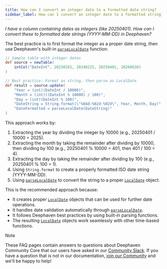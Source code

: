 ```yaml
---
title: How can I convert an integer date to a formatted date string?
sidebar_label: How can I convert an integer date to a formatted string?
---
```


_I have a column containing dates as integers (like 20250401). How can I convert these to formatted date strings (YYYY-MM-DD) in Deephaven?_

The best practice is to first format the integer as a proper date string, then use Deephaven's built-in [`parseLocalDate`](https://docs.deephaven.io/core/javadoc/io/deephaven/time/DateTimeUtils.html#parseLocalDate(java.lang.String)) function:

```groovy order=source,result
// Sample table with integer dates
def source = newTable(
    intCol("DateInt", 20230101, 20240215, 20250401, 20260630)
)

// Best practice: Format as string, then parse as LocalDate
def result = source.update(
    "Year = (int)(DateInt / 10000)",
    "Month = (int)((DateInt % 10000) / 100)",
    "Day = (int)(DateInt % 100)",
    "DateString = String.format(\"%04d-%02d-%02d\", Year, Month, Day)",
    "DateFormatted = parseLocalDate(DateString)"
)
```

This approach works by:

1. Extracting the year by dividing the integer by 10000 (e.g., 20250401 / 10000 = 2025).
2. Extracting the month by taking the remainder after dividing by 10000, then dividing by 100 (e.g., 20250401 % 10000 = 401, then 401 / 100 = 4).
3. Extracting the day by taking the remainder after dividing by 100 (e.g., 20250401 % 100 = 1).
4. Using `String.format` to create a properly formatted ISO date string (YYYY-MM-DD).
5. Using [`parseLocalDate`](https://docs.deephaven.io/core/javadoc/io/deephaven/time/DateTimeUtils.html#parseLocalDate(java.lang.String)) to convert the string to a proper [`LocalDate`](https://docs.oracle.com/en/java/javase/17/docs//api/java.base/java/time/LocalDate.html) object.

This is the recommended approach because:

- It creates proper [`LocalDate`](https://docs.oracle.com/en/java/javase/17/docs//api/java.base/java/time/LocalDate.html) objects that can be used for further date operations.
- It handles date validation automatically through [`parseLocalDate`](https://docs.deephaven.io/core/javadoc/io/deephaven/time/DateTimeUtils.html#parseLocalDate(java.lang.String)).
- It follows Deephaven best practices by using built-in parsing functions.
- The resulting [`LocalDate`](https://docs.oracle.com/en/java/javase/17/docs//api/java.base/java/time/LocalDate.html) objects work seamlessly with other time-based functions.

> [!NOTE]
> These FAQ pages contain answers to questions about Deephaven Community Core that our users have asked in our [Community Slack](/slack). If you have a question that is not in our documentation, [join our Community](/slack) and we'll be happy to help!
